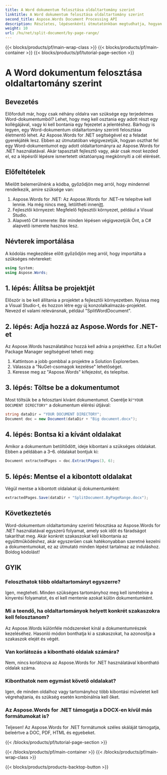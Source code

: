 ```yaml
---
title: A Word dokumentum felosztása oldaltartomány szerint
linktitle: A Word dokumentum felosztása oldaltartomány szerint
second_title: Aspose.Words Document Processing API
description: Részletes, lépésenkénti útmutatónkban megtudhatja, hogyan oszthat fel egy Word-dokumentumot oldaltartományonként az Aspose.Words for .NET használatával. Tökéletes fejlesztőknek.
weight: 10
url: /hu/net/split-document/by-page-range/
---
```


{{< blocks/products/pf/main-wrap-class >}}
{{< blocks/products/pf/main-container >}}
{{< blocks/products/pf/tutorial-page-section >}}

# A Word dokumentum felosztása oldaltartomány szerint

## Bevezetés

Előfordult már, hogy csak néhány oldalra van szüksége egy terjedelmes Word-dokumentumból? Lehet, hogy meg kell osztania egy adott részt egy kollégájával, vagy ki kell bontania egy fejezetet a jelentéshez. Bárhogy is legyen, egy Word-dokumentum oldaltartomány szerinti felosztása életmentő lehet. Az Aspose.Words for .NET segítségével ez a feladat gyerekjáték lesz. Ebben az útmutatóban végigvezetjük, hogyan oszthat fel egy Word-dokumentumot egy adott oldaltartományra az Aspose.Words for .NET használatával. Akár tapasztalt fejlesztő vagy, akár csak most kezded el, ez a lépésről lépésre ismertetett oktatóanyag megkönnyíti a cél elérését.

## Előfeltételek

Mielőtt belemerülnénk a kódba, győződjön meg arról, hogy mindennel rendelkezik, amire szüksége van:

1.  Aspose.Words for .NET: Az Aspose.Words for .NET-re telepítve kell lennie. Ha még nincs meg, letöltheti innen[itt](https://releases.aspose.com/words/net/).
2. Fejlesztői környezet: Megfelelő fejlesztői környezet, például a Visual Studio.
3. Alapvető C# ismerete: Bár minden lépésen végigvezetjük Önt, a C# alapvető ismerete hasznos lesz.

## Névterek importálása

A kódolás megkezdése előtt győződjön meg arról, hogy importálta a szükséges névtereket:

```csharp
using System;
using Aspose.Words;
```

## 1. lépés: Állítsa be projektjét

Először is be kell állítania a projektet a fejlesztői környezetben. Nyissa meg a Visual Studio-t, és hozzon létre egy új konzolalkalmazás-projektet. Nevezd el valami relevánsnak, például "SplitWordDocument".

## 2. lépés: Adja hozzá az Aspose.Words for .NET-et

Az Aspose.Words használatához hozzá kell adnia a projekthez. Ezt a NuGet Package Manager segítségével teheti meg:

1. Kattintson a jobb gombbal a projektre a Solution Explorerben.
2. Válassza a "NuGet-csomagok kezelése" lehetőséget.
3. Keresse meg az "Aspose.Words" kifejezést, és telepítse.

## 3. lépés: Töltse be a dokumentumot

 Most töltsük be a felosztani kívánt dokumentumot. Cserélje ki`"YOUR DOCUMENT DIRECTORY"` a dokumentum elérési útjával:

```csharp
string dataDir = "YOUR DOCUMENT DIRECTORY";
Document doc = new Document(dataDir + "Big document.docx");
```

## 4. lépés: Bontsa ki a kívánt oldalakat

Amikor a dokumentum betöltődött, ideje kibontani a szükséges oldalakat. Ebben a példában a 3–6. oldalakat bontjuk ki:

```csharp
Document extractedPages = doc.ExtractPages(3, 6);
```

## 5. lépés: Mentse el a kibontott oldalakat

Végül mentse a kibontott oldalakat új dokumentumként:

```csharp
extractedPages.Save(dataDir + "SplitDocument.ByPageRange.docx");
```

## Következtetés

Word-dokumentum oldaltartomány szerinti felosztása az Aspose.Words for .NET használatával egyszerű folyamat, amely sok időt és fáradságot takaríthat meg. Akár konkrét szakaszokat kell kibontania az együttműködéshez, akár egyszerűen csak hatékonyabban szeretné kezelni a dokumentumokat, ez az útmutató minden lépést tartalmaz az induláshoz. Boldog kódolást!

## GYIK

### Feloszthatok több oldaltartományt egyszerre?

Igen, megteheti. Minden szükséges tartományhoz meg kell ismételnie a kinyerési folyamatot, és el kell mentenie azokat külön dokumentumként.

### Mi a teendő, ha oldaltartományok helyett konkrét szakaszokra kell felosztanom?

Az Aspose.Words különféle módszereket kínál a dokumentumrészek kezeléséhez. Hasonló módon bonthatja ki a szakaszokat, ha azonosítja a szakaszok elejét és végét.

### Van korlátozás a kibontható oldalak számára?

Nem, nincs korlátozva az Aspose.Words for .NET használatával kibontható oldalak száma.

### Kibonthatok nem egymást követő oldalakat?

Igen, de minden oldalhoz vagy tartományhoz több kibontási műveletet kell végrehajtania, és szükség esetén kombinálnia kell őket.

### Az Aspose.Words for .NET támogatja a DOCX-en kívül más formátumokat is?

Teljesen! Az Aspose.Words for .NET formátumok széles skáláját támogatja, beleértve a DOC, PDF, HTML és egyebeket.

{{< /blocks/products/pf/tutorial-page-section >}}

{{< /blocks/products/pf/main-container >}}
{{< /blocks/products/pf/main-wrap-class >}}

{{< blocks/products/products-backtop-button >}}
